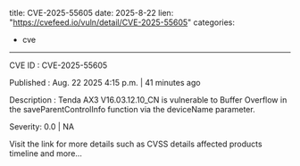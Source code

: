  
title: CVE-2025-55605
date: 2025-8-22
lien: "https://cvefeed.io/vuln/detail/CVE-2025-55605"
categories:
  - cve
---

CVE ID : CVE-2025-55605

Published :  Aug. 22
2025
4:15 p.m. | 41 minutes ago

Description : Tenda AX3 V16.03.12.10_CN is vulnerable to Buffer Overflow in the saveParentControlInfo function via the deviceName parameter.

Severity: 0.0 | NA

Visit the link for more details
such as CVSS details
affected products
timeline
and more...
